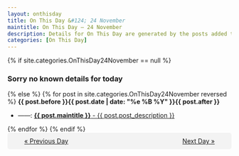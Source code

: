 ```yaml
---
layout: onthisday
title: On This Day &#124; 24 November
maintitle: On This Day — 24 November
description: Details for On This Day are generated by the posts added to the website so the content is subject to changes/updates over time.
categories: [On This Day]
---
```


{% if site.categories.OnThisDay24November == null %}
<h3>Sorry no known details for today</h3>
{% else %}
{% for post in site.categories.OnThisDay24November reversed %}
<strong>{{ post.before }}{{ post.date | date: "%e %B %Y" }}{{ post.after }}</strong>
<ul>
<li> ——: <a class="{{ post.class }}" href="{{ post.url }}"><strong>{{ post.maintitle }}</strong> - {{ post.post_description }}</a></li>
</ul>
{% endfor %}
{% endif %}

<div style="background-color: #f3f3f3; padding: 10px; border-radius: 5px; text-align: center; display: flex; justify-content: space-evenly;">
<a href="/onthisday/11/11-23">« Previous Day</a>
<span style="visibility:hidden;">[ Visit Leap Year February 29 ]</span>
<a href="/onthisday/11/11-25">Next Day »</a>
</div>
